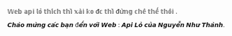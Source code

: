 𝕎𝕖𝕓 𝕒𝕡𝕚 𝕝𝕠̉ 𝕥𝕙𝕚́𝕔𝕙 𝕥𝕙𝕚̀ 𝕩𝕒̀𝕚 𝕜𝕠 đ𝕔 𝕥𝕙𝕚̀ đ𝕦̛̀𝕟𝕘 𝕔𝕙𝕖̂ 𝕥𝕙𝕖̂́ 𝕥𝕙𝕠̂𝕚 .

𝘾𝙝𝙖̀𝙤 𝙢𝙪̛̀𝙣𝙜 𝙘𝙖́𝙘 𝙗𝙖̣𝙣 đ𝙚̂́𝙣 𝙫𝙤̛́𝙞 𝙒𝙚𝙗 : 𝘼𝙥𝙞 𝙇𝙤̉ 𝙘𝙪̉𝙖 𝙉𝙜𝙪𝙮𝙚̂̃𝙣 𝙉𝙝𝙪̛ 𝙏𝙝𝙖̀𝙣𝙝.
